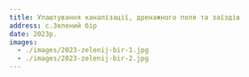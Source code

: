 ```yaml
---
title: Улаштування каналізації, дренажного поля та заїздів
address: с.Зелений бір
date: 2023р.
images:
  - ./images/2023-zelenij-bir-1.jpg
  - ./images/2023-zelenij-bir-2.jpg
---
```

